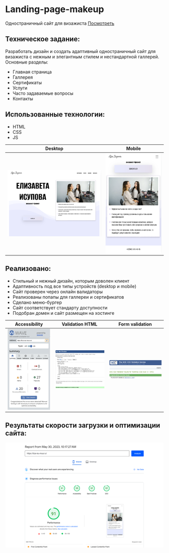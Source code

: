 # Landing-page-makeup

Одностраничный сайт для визажиста
[Посмотреть](https://liza-isu-mua.ru/)

## Техническое задание: 

Разработать дизайн и создать адаптивный одностраничный сайт для визажиста с нежным и элегантным стилем и нестандартной галлерей. Основные разделы:
* Главная страница
* Галлерея
* Сертификаты
* Услуги
* Часто задаваемые вопросы
* Контакты

## Использованныe технологии:
* HTML
* CSS
* JS

| Desktop | Mobile |
|-------------|-------------|
|![Скриншот desktop версии сайта ](./images/screen-site-desktop.png)|![Скриншот мобильной версии сайта](./images/screen-site-mobile.png)|

## Реализовано:
*  Стильный и нежный дизайн, которым доволен клиент
*  Адаптивность под все типы устройств (desktop и mobile)
*  Сайт проверен через онлайн валидаторы
*  Реализованы попапы для галлереи и сертификатов
*  Сделано меню-бургер
*  Сайт соответствует стандарту доступности
*  Подобран домен и сайт размещен на хостинге
  
| Accessibility| Validation HTML |Form validation |
|-------------|-------------|-------------|
|![Скриншот проверки сайта на доступность](./images/screen-accessibility.png)|![Скриншот проверки валиадности html](./images/screen-html-validation.png)|![Скриншот проверки валидности css](./images/screen-css-validation.png)|

## Результаты скорости загрузки и оптимизации сайта:
![Скриншот проверки скорости загрузки сайта](./images/screen-speed-optimization.png)

